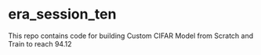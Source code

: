 # era_session_ten
This repo contains code for building Custom CIFAR Model from Scratch and Train to reach 94.12
